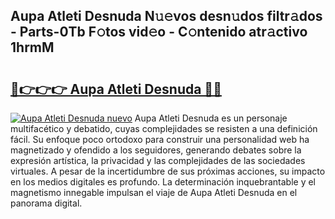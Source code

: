 ## Aupa Atleti Desnuda N𝚞𝚎vos desn𝚞dos filtr𝚊dos - Parts-0Tb F𝚘tos vid𝚎o - C𝚘ntenido atr𝚊ctivo 1hrmM

# <h2><a href="http://mb4lf7b.tromn.icu/?c=Aupa+Atleti+Desnuda">🔗👉👉👉 Aupa Atleti Desnuda 🔗🔗</a></h2>

[![Aupa Atleti Desnuda nuevo](https://i.imgur.com/pEAQMta.gif)](http://mb4lf7b.tromn.icu/?c=Aupa+Atleti+Desnuda)
Aupa Atleti Desnuda es un personaje multifacético y debatido, cuyas complejidades se resisten a una definición fácil.  Su enfoque poco ortodoxo para construir una personalidad web ha magnetizado y ofendido a los seguidores, generando debates sobre la expresión artística, la privacidad y las complejidades de las sociedades virtuales. A pesar de la incertidumbre de sus próximas acciones, su impacto en los medios digitales es profundo. La determinación inquebrantable y el magnetismo innegable impulsan el viaje de Aupa Atleti Desnuda en el panorama digital.
